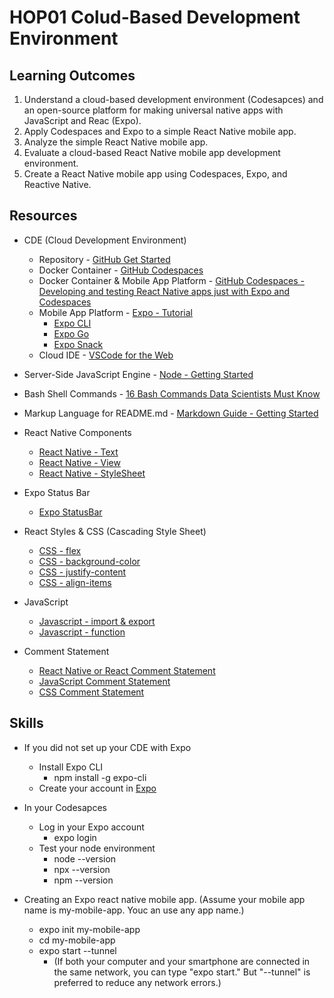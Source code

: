 # HOP01 Colud-Based Development Environment
##  Learning Outcomes
1. Understand a cloud-based development environment (Codesapces) and an open-source platform for making universal native apps with JavaScript and Reac (Expo). 
2. Apply Codespaces and Expo to a simple React Native mobile app.
3. Analyze the simple React Native mobile app.
4. Evaluate a cloud-based React Native mobile app development environment.
5. Create a React Native mobile app using Codespaces, Expo, and Reactive Native.

## Resources
* CDE (Cloud Development Environment)
  * Repository - [GitHub Get Started](https://docs.github.com/en/get-started)
  * Docker Container - [GitHub Codespaces](https://docs.github.com/en/codespaces)
  * Docker Container & Mobile App Platform - [GitHub Codespaces - Developing and testing React Native apps just with Expo and Codespaces](https://dev.to/github/github-codespaces-developing-and-testing-react-native-apps-just-with-expo-and-codespaces-39g)
  * Mobile App Platform - [Expo - Tutorial](https://docs.expo.dev/tutorial/introduction/)
    * [Expo CLI](https://docs.expo.dev/workflow/expo-cli/)
    * [Expo Go](https://expo.dev/client)
    * [Expo Snack](https://docs.expo.dev/workflow/snack/)
  * Cloud IDE - [VSCode for the Web](https://code.visualstudio.com/docs/editor/vscode-web)
* Server-Side JavaScript Engine - [Node - Getting Started](https://nodejs.dev/en/learn/)
* Bash Shell Commands - [16 Bash Commands Data Scientists Must Know](https://builtin.com/data-science/bash-commands)
* Markup Language for README.md - [Markdown Guide - Getting Started](https://www.markdownguide.org/getting-started/)

* React Native Components
  * [React Native - Text](https://reactnative.dev/docs/text)
  * [React Native - View](https://reactnative.dev/docs/view)
  * [React Native - StyleSheet](https://reactnative.dev/docs/stylesheet)
* Expo Status Bar
  * [Expo StatusBar](https://docs.expo.dev/versions/latest/sdk/status-bar/)
* React Styles & CSS (Cascading Style Sheet)
  * [CSS - flex](https://www.w3schools.com/cssref/css3_pr_flex.php)
  * [CSS - background-color](https://www.w3schools.com/cssref/pr_background-color.php)
  * [CSS - justify-content](https://www.w3schools.com/cssref/css3_pr_justify-content.php#:~:text=Definition%20and%20Usage,to%20align%20the%20items%20vertically.)
  * [CSS - align-items](https://www.w3schools.com/cssref/css3_pr_align-items.php)
* JavaScript
  * [Javascript - import & export](https://www.w3schools.com/js/js_modules)
  * [Javascript - function](https://www.w3schools.com/js/js_functions.asp)
* Comment Statement
  * [React Native or React Comment Statement](https://aboutreact.com/react-native-comments/)
  * [JavaScript Comment Statement](https://www.w3schools.com/js/js_comments.asp)
  * [CSS Comment Statement](https://www.w3schools.com/css/css_comments.asp)

## Skills
  * If you did not set up your CDE with Expo
    * Install Expo CLI
      * npm install -g expo-cli
    * Create your account in [Expo](https://expo.dev/)
  * In your Codesapces
    * Log in your Expo account
      * expo login
    * Test your node environment
      * node --version
      * npx --version
      * npm --version

  * Creating an Expo react native mobile app. (Assume your mobile app name is my-mobile-app. Youc an use any app name.)
    * expo init my-mobile-app
    * cd my-mobile-app
    * expo start --tunnel
      * (If both your computer and your smartphone are connected in the same network, you can type "expo start." But "--tunnel" is preferred to reduce any network errors.)
